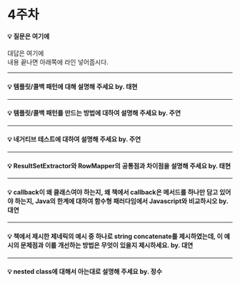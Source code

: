 # 4주차  
#### :bulb: 질문은 여기에  
대답은 여기에  
내용 끝나면 아래쪽에 라인 넣어줍시다.

--------

#### :bulb: 템플릿/콜백 패턴에 대해 설명해 주세요 by. 태현

--------

#### :bulb: 템플릿/콜백 패턴를 만드는 방법에 대하여 설명해 주세요 by. 주연

--------

#### :bulb: 네거티브 테스트에 대하여 설명해 주세요 by. 주연

--------

#### :bulb: ResultSetExtractor와 RowMapper의 공통점과 차이점을 설명해 주세요 by. 태현

--------

#### :bulb: callback이 왜 클래스여야 하는지, 왜 책에서 callback은 메서드를 하나만 담고 있어야 하는지, Java의 한계에 대하여 함수형 패러다임에서 Javascript와 비교하시오 by. 대연

--------

#### :bulb: 책에서 제시한 제네릭의 예시 중 하나로 string concatenate를 제시하였는데, 이 예시의 문제점과 이를 개선하는 방법은 무엇이 있을지 제시하세요.  by. 대연

--------

#### :bulb: nested class에 대해서 아는대로 설명해 주세요 by. 정수 
